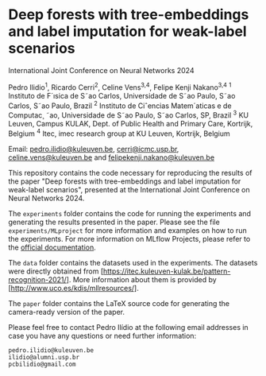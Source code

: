 # Deep forests with tree-embeddings and label imputation for weak-label scenarios
International Joint Conference on Neural Networks 2024

Pedro Ilidio<sup>1</sup>, Ricardo Cerri<sup>2</sup>, Celine Vens<sup>3,4</sup>, Felipe Kenji Nakano<sup>3,4</sup>
<sup>1</sup> Instituto de F´ısica de S˜ao Carlos, Universidade de S˜ao Paulo, S˜ao Carlos, S˜ao Paulo, Brazil
<sup>2</sup> Instituto de Ciˆencias Matem´aticas e de Computac¸ ˜ao, Universidade de S˜ao Paulo, S˜ao Carlos, SP, Brazil
<sup>3</sup> KU Leuven, Campus KULAK, Dept. of Public Health and Primary Care, Kortrijk, Belgium
<sup>4</sup> Itec, imec research group at KU Leuven, Kortrijk, Belgium

Email: pedro.ilidio@kuleuven.be, cerri@icmc.usp.br, celine.vens@kuleuven.be and felipekenji.nakano@kuleuven.be

This repository contains the code necessary for reproducing the results of the paper "Deep forests with tree-embeddings and label imputation for weak-label scenarios", presented at the International Joint Conference on Neural Networks 2024.

The `experiments` folder contains the code for running the experiments and generating the results presented in the paper.
Please see the file `experiments/MLproject` for more information and examples on how to run the experiments.
For more information on MLflow Projects, please refer to the [official documentation](https://mlflow.org/docs/latest/projects.html).

The `data` folder contains the datasets used in the experiments. The datasets were directly obtained from [https://itec.kuleuven-kulak.be/pattern-recognition-2021/]. More information about them is provided by [http://www.uco.es/kdis/mllresources/].

The `paper` folder contains the LaTeX source code for generating the camera-ready version of the paper.

Please feel free to contact Pedro Ilídio at the following email addresses in case you have any questions or need further information:
```
pedro.ilidio@kuleuven.be
ilidio@alumni.usp.br
pcbilidio@gmail.com
```